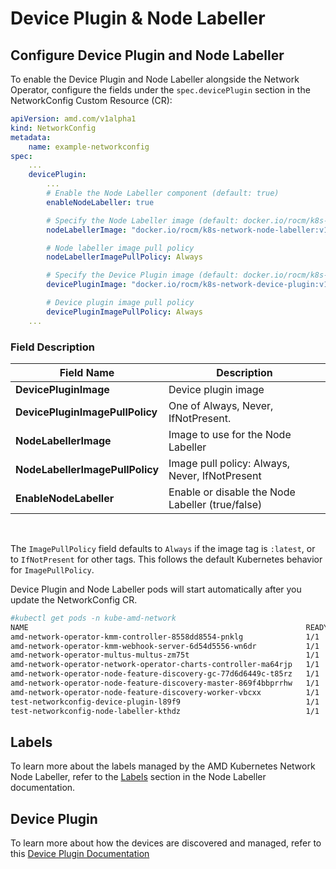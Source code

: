 # Device Plugin & Node Labeller

## Configure Device Plugin and Node Labeller

To enable the Device Plugin and Node Labeller alongside the Network Operator, configure the fields under the `spec.devicePlugin` section in the NetworkConfig Custom Resource (CR):

```yaml
apiVersion: amd.com/v1alpha1
kind: NetworkConfig
metadata:
    name: example-networkconfig
spec:
    ...
    devicePlugin:
        ...
        # Enable the Node Labeller component (default: true)
        enableNodeLabeller: true

        # Specify the Node Labeller image (default: docker.io/rocm/k8s-network-node-labeller:v1.0.0)
        nodeLabellerImage: "docker.io/rocm/k8s-network-node-labeller:v1.0.0"

        # Node labeller image pull policy
        nodeLabellerImagePullPolicy: Always

        # Specify the Device Plugin image (default: docker.io/rocm/k8s-network-device-plugin:v1.0.0)
        devicePluginImage: "docker.io/rocm/k8s-network-device-plugin:v1.0.0"

        # Device plugin image pull policy
        devicePluginImagePullPolicy: Always
    ...
```

### Field Description

| Field Name                       | Description                                     |
|----------------------------------|-------------------------------------------------|
| **DevicePluginImage**            | Device plugin image                             |
| **DevicePluginImagePullPolicy**  | One of Always, Never, IfNotPresent.             |
| **NodeLabellerImage**            | Image to use for the Node Labeller              |
| **NodeLabellerImagePullPolicy**  | Image pull policy: Always, Never, IfNotPresent  |
| **EnableNodeLabeller**           | Enable or disable the Node Labeller (true/false)|
</br>

The `ImagePullPolicy` field defaults to `Always` if the image tag is `:latest`, or to `IfNotPresent` for other tags. This follows the default Kubernetes behavior for `ImagePullPolicy`.

Device Plugin and Node Labeller pods will start automatically after you update the NetworkConfig CR.

```bash
#kubectl get pods -n kube-amd-network
NAME                                                              READY   STATUS              RESTARTS   AGE
amd-network-operator-kmm-controller-8558dd8554-pnklg              1/1     Running             0          82s
amd-network-operator-kmm-webhook-server-6d54d5556-wn6dr           1/1     Running             0          82s
amd-network-operator-multus-multus-zm75t                          1/1     Running             0          82s
amd-network-operator-network-operator-charts-controller-ma64rjp   1/1     Running             0          82s
amd-network-operator-node-feature-discovery-gc-77d6d6449c-t85rz   1/1     Running             0          82s
amd-network-operator-node-feature-discovery-master-869f4bbprrhw   1/1     Running             0          82s
amd-network-operator-node-feature-discovery-worker-vbcxx          1/1     Running             0          82s
test-networkconfig-device-plugin-l89f9                            1/1     Running             0          53s
test-networkconfig-node-labeller-kthdz                            1/1     Running             0          53s
```

## Labels

To learn more about the labels managed by the AMD Kubernetes Network Node Labeller, refer to the [Labels](https://github.com/pensando/k8s-network-node-labeller#labels) section in the Node Labeller documentation.

## Device Plugin

To learn more about how the devices are discovered and managed, refer to this [Device Plugin Documentation](https://github.com/pensando/k8s-network-device-plugin/blob/master/README.md)